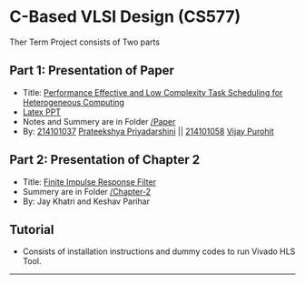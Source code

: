 # C-Based VLSI Design (CS577)

Ther Term Project consists of Two parts
## Part 1: Presentation of Paper
* Title: [Performance Effective and Low Complexity Task Scheduling for Heterogeneous Computing](/Performance-effective_and_low-complexity_task_scheduling_for_heterogeneous_computing.pdf)
* [Latex PPT](/Paper%20Presentation%20-%20HEFT%2C%20CPOP.pdf)
* Notes and Summery are in Folder [/Paper](/Paper)
* By: [214101037](https://www.iitg.ac.in/cse/student-pages/ppriyadarshini) [Prateekshya Priyadarshini](https://github.com/prateekshyap) || [214101058](https://www.iitg.ac.in/cse/student-pages/vijay.purohit) [Vijay Purohit](https://github.com/vijaypurohit)

## Part 2: Presentation of Chapter 2
* Title: [Finite Impulse Response Filter](/Chapter-2/Parallel%20Programming%20for%20FPGAs%20-%20The%20HLS%20Book%20-%20R.%20Kastner%2C%20J.%20Matai%20-%20keshav's%20highlights.pdf)
* Summery are in Folder [/Chapter-2](/Chapter-2)
* By: Jay Khatri and Keshav Parihar

## Tutorial
* Consists of installation instructions and dummy codes to run Vivado HLS Tool.
--- 

